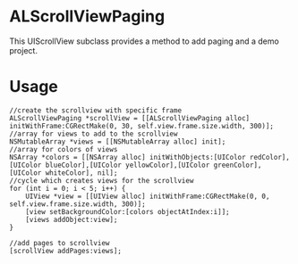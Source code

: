 ALScrollViewPaging
==================

This UIScrollView subclass provides a method to add paging and a demo project.

Usage
==================

    //create the scrollview with specific frame
    ALScrollViewPaging *scrollView = [[ALScrollViewPaging alloc] initWithFrame:CGRectMake(0, 30, self.view.frame.size.width, 300)];
    //array for views to add to the scrollview
    NSMutableArray *views = [[NSMutableArray alloc] init];
    //array for colors of views
    NSArray *colors = [[NSArray alloc] initWithObjects:[UIColor redColor],[UIColor blueColor],[UIColor yellowColor],[UIColor greenColor],[UIColor whiteColor], nil];
    //cycle which creates views for the scrollview
    for (int i = 0; i < 5; i++) {
        UIView *view = [[UIView alloc] initWithFrame:CGRectMake(0, 0, self.view.frame.size.width, 300)];
        [view setBackgroundColor:[colors objectAtIndex:i]];
        [views addObject:view];
    }
    
    //add pages to scrollview
    [scrollView addPages:views];
